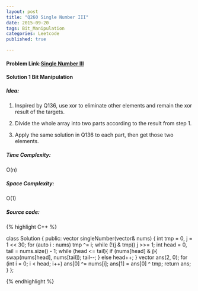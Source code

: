 ```yaml
---
layout: post
title: "Q260 Single Number III"
date: 2015-09-20
tags: Bit_Manipulation
categories: Leetcode
published: true

---
```

#### Problem Link:[Single Number III](https://leetcode.com/problems/single-number-iii/) 

#### Solution 1 Bit Manipulation

##### Idea:

1. Inspired by Q136, use xor to eliminate other elements and remain the xor result of the targets.

2. Divide the whole array into two parts according to the result from step 1.

3.  Apply the same solution in Q136 to each part, then get those two elements. 

##### Time Complexity:

O(n)

##### Space Complexity:

O(1)

##### Source code:
{% highlight C++ %}

class Solution {
public:
    vector<int> singleNumber(vector<int>& nums) {
        int tmp = 0, j = 1 << 30;
        for (auto i : nums) tmp ^= i;
        while (!(j & tmp)) j >>= 1;
        int head = 0, tail = nums.size() - 1;
        while (head <= tail){
            if (nums[head] & j){
                swap(nums[head], nums[tail]);
                tail--;
            }
            else
                head++;
        }
        vector<int> ans(2, 0);
        for (int i = 0; i < head; i++) ans[0] ^= nums[i];
        ans[1] = ans[0] ^ tmp;
        return ans;
    }
};

{% endhighlight %}


